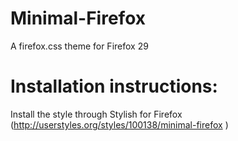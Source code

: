 Minimal-Firefox
===============

A firefox.css theme for Firefox 29


Installation instructions:
================
Install the style through  Stylish for Firefox  (http://userstyles.org/styles/100138/minimal-firefox )
